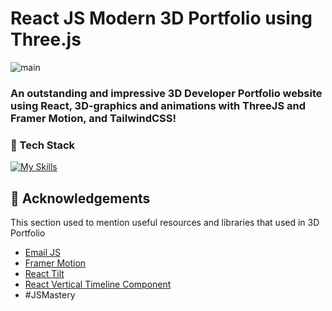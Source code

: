 # React JS Modern 3D Portfolio using Three.js

![main](https://github.com/shahid704/3D_developer_portfolio/assets/68416468/b3c283a3-beed-4f8b-b084-5931341b5301)

### An outstanding and impressive 3D Developer Portfolio website using React, 3D-graphics and animations with ThreeJS and Framer Motion,  and TailwindCSS!

<!-- TechStack -->
### :space_invader: Tech Stack

[![My Skills](https://skillicons.dev/icons?i=js,react,tailwind,threejs)](https://skillicons.dev)




<!-- Acknowledgments -->
## :gem: Acknowledgements

This section used to mention useful resources and libraries that used in 3D Portfolio

 - [Email JS](https://www.emailjs.com/)
 - [Framer Motion](https://www.framer.com/motion/)
 - [React Tilt](https://www.npmjs.com/package/react-tilt)
 - [React Vertical Timeline Component](https://www.npmjs.com/package/react-vertical-timeline-component)
 - #JSMastery
